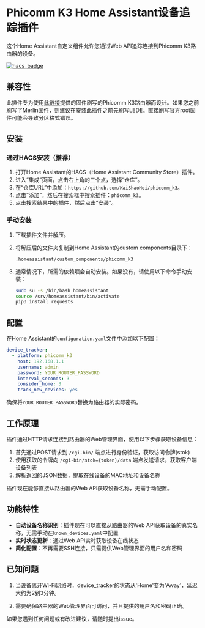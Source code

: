 # Phicomm K3 Home Assistant设备追踪插件

这个Home Assistant自定义组件允许您通过Web API追踪连接到Phicomm K3路由器的设备。

[![hacs_badge](https://img.shields.io/badge/HACS-Default-41BDF5.svg?style=for-the-badge)](https://github.com/hacs/integration)

## 兼容性

此插件专为使用[此链接](https://tbvv.net/posts/0101-k3)提供的固件刷写的Phicomm K3路由器而设计。如果您之前刷写了Merlin固件，则建议在安装此插件之前先刷写LEDE。直接刷写官方root固件可能会导致分区格式错误。

## 安装

### 通过HACS安装（推荐）

1. 打开Home Assistant的HACS（Home Assistant Community Store）插件。
2. 进入“集成”页面，点击右上角的三个点，选择“仓库”。
3. 在“仓库URL”中添加：`https://github.com/KaiShaoHoi/phicomm_k3`。
4. 点击“添加”，然后在搜索框中搜索插件：`phicomm_k3`。
5. 点击搜索结果中的插件，然后点击“安装”。

### 手动安装

1. 下载插件文件并解压。
2. 将解压后的文件夹复制到Home Assistant的custom components目录下：

    ```
    .homeassistant/custom_components/phicomm_k3
    ```

3. 通常情况下，所需的依赖项会自动安装。如果没有，请使用以下命令手动安装：

    ```bash
    sudo su -s /bin/bash homeassistant
    source /srv/homeassistant/bin/activate
    pip3 install requests
    ```

## 配置

在Home Assistant的`configuration.yaml`文件中添加以下配置：

```yaml
device_tracker:
  - platform: phicomm_k3
    host: 192.168.1.1
    username: admin
    password: YOUR_ROUTER_PASSWORD
    interval_seconds: 3
    consider_home: 3
    track_new_devices: yes
```

确保将`YOUR_ROUTER_PASSWORD`替换为路由器的实际密码。

## 工作原理

插件通过HTTP请求连接到路由器的Web管理界面，使用以下步骤获取设备信息：

1. 首先通过POST请求到 `/cgi-bin/` 端点进行身份验证，获取访问令牌(stok)
2. 使用获取的令牌向 `/cgi-bin/stok={token}/data` 端点发送请求，获取客户端设备列表
3. 解析返回的JSON数据，提取在线设备的MAC地址和设备名称

插件现在能够直接从路由器的Web API获取设备名称，无需手动配置。

## 功能特性

- **自动设备名称识别**：插件现在可以直接从路由器的Web API获取设备的真实名称，无需手动在`known_devices.yaml`中配置
- **实时状态更新**：通过Web API实时获取设备在线状态
- **简化配置**：不再需要SSH连接，只需提供Web管理界面的用户名和密码

## 已知问题

1. 当设备离开Wi-Fi网络时，device_tracker的状态从'Home'变为'Away'，延迟大约为2到3分钟。

2. 需要确保路由器的Web管理界面可访问，并且提供的用户名和密码正确。

如果您遇到任何问题或有改进建议，请随时提出issue。
